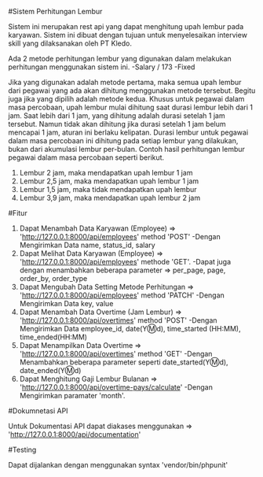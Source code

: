 #Sistem Perhitungan Lembur

Sistem ini merupakan rest api yang dapat menghitung upah lembur pada karyawan. Sistem ini dibuat dengan tujuan untuk menyelesaikan interview skill yang dilaksanakan oleh PT Kledo.

Ada 2 metode perhitungan lembur yang digunakan dalam melakukan perhitungan menggunakan sistem ini.
-Salary / 173
-Fixed

Jika yang digunakan adalah metode pertama, maka semua upah lembur dari pegawai yang ada akan dihitung menggunakan metode tersebut. Begitu juga jika yang dipilih adalah metode kedua.
Khusus untuk pegawai dalam masa percobaan, upah lembur mulai dihitung saat durasi lembur lebih dari 1 jam. Saat lebih dari 1 jam, yang dihitung adalah durasi setelah 1 jam tersebut. Namun tidak akan dihitung jika durasi setelah 1 jam belum mencapai 1 jam, aturan ini berlaku kelipatan. Durasi lembur untuk pegawai dalam masa percobaan ini dihitung pada setiap lembur yang dilakukan, bukan dari akumulasi lembur per-bulan.
Contoh hasil perhitungan lembur pegawai dalam masa percobaan seperti berikut.

1. Lembur 2 jam, maka mendapatkan upah lembur 1 jam
2. Lembur 2,5 jam, maka mendapatkan upah lembur 1 jam
3. Lembur 1,5 jam, maka tidak mendapatkan upah lembur
4. Lembur 3,9 jam, maka mendapatkan upah lembur 2 jam

#Fitur

1. Dapat Menambah Data Karyawan (Employee) => 'http://127.0.0.1:8000/api/employees' method 'POST'
   -Dengan Mengirimkan Data name, status_id, salary
2. Dapat Melihat Data Karyawan (Employee) => 'http://127.0.0.1:8000/api/employees' methode 'GET'.
   -Dapat juga dengan menambahkan beberapa parameter => per_page, page, order_by, order_type
3. Dapat Mengubah Data Setting Metode Perhitungan => 'http://127.0.0.1:8000/api/employees' method 'PATCH'
   -Dengan Mengirimkan Data key, value
4. Dapat Menambah Data Overtime (Jam Lembur) => 'http://127.0.0.1:8000/api/overtimes' method 'POST'
   -Dengan Mengirimkan Data employee_id, date(Y:m:d), time_started (HH:MM), time_ended(HH:MM)
5. Dapat Menampilkan Data Overtime => 'http://127.0.0.1:8000/api/overtimes' method 'GET'
   -Dengan Menambahkan beberapa parameter seperti date_started(Y:m:d), date_ended(Y:m:d)
6. Dapat Menghitung Gaji Lembur Bulanan => 'http://127.0.0.1:8000/api/overtime-pays/calculate'
   -Dengan Mengirimkan paramater 'month'.

#Dokumnetasi API

Untuk Dokumentasi API dapat diakases menggunakan => 'http://127.0.0.1:8000/api/documentation'

#Testing

Dapat dijalankan dengan menggunakan syntax 'vendor/bin/phpunit'
